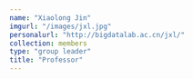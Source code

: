 ```yaml
---
name: "Xiaolong Jin"
imgurl: "/images/jxl.jpg"
personalurl: "http://bigdatalab.ac.cn/jxl/"
collection: members
type: "group leader"
title: "Professor"
---
```

